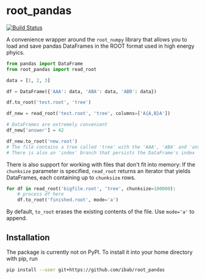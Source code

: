 
# root\_pandas

[![Build Status](https://travis-ci.org/ibab/root_pandas.svg?branch=master)](https://travis-ci.org/ibab/root_pandas)

A convenience wrapper around the `root_numpy` library that allows you to load and save pandas DataFrames in the ROOT format used in high energy phyics.

```python
from pandas import DataFrame
from root_pandas import read_root

data = [1, 2, 3]

df = DataFrame({'AAA': data, 'ABA': data, 'ABB': data})

df.to_root('test.root', 'tree')

df_new = read_root('test.root', 'tree', columns=['A{A,B}A'])

# DataFrames are extremely convenient
df_new['answer'] = 42

df_new.to_root('new.root')
# The file contains a tree called 'tree' with the 'AAA', 'ABA' and 'answer' branches
# There is also an 'index' branch that persists the DataFrame's index
```

There is also support for working with files that don't fit into memory:
If the `chunksize` parameter is specified, `read_root` returns an iterator that yields DataFrames, each containing up to `chunksize` rows.
```python
for df in read_root('bigfile.root', 'tree', chunksize=100000):
    # process df here
    df.to_root('finished.root', mode='a')
```
By default, `to_root` erases the existing contents of the file. Use `mode='a'` to append.

## Installation
The package is currently not on PyPI.
To install it into your home directory with pip, run
```bash
pip install --user git+https://github.com/ibab/root_pandas
```

